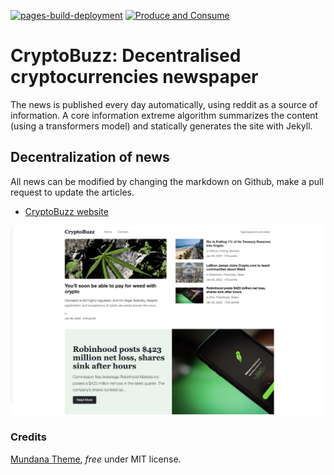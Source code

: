 [![pages-build-deployment](https://github.com/GabrielePicco/CryptoBuzz/actions/workflows/pages/pages-build-deployment/badge.svg)](https://github.com/GabrielePicco/CryptoBuzz/actions/workflows/pages/pages-build-deployment)
[![Produce and Consume](https://github.com/GabrielePicco/CryptoBuzz/actions/workflows/alembik.yml/badge.svg)](https://github.com/GabrielePicco/CryptoBuzz/actions/workflows/alembik.yml)

# CryptoBuzz: Decentralised cryptocurrencies newspaper

The news is published every day automatically, using reddit as a source of information. A core information extreme algorithm summarizes the content (using a transformers model) and statically generates the site with Jekyll.

## Decentralization of news

All news can be modified by changing the markdown on Github, make a pull request to update the articles.

- [CryptoBuzz website](https://www.cryptobuzz.cc/)

![theme screenshot](assets/images/screenshot.png)

### Credits

[Mundana Theme](https://wowthemesnet.github.io/mundana-theme-jekyll/), *free* under MIT license. 
